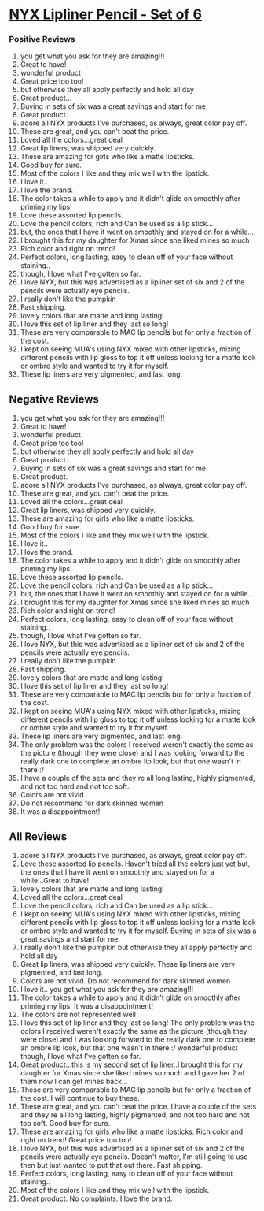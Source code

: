 # [NYX Lipliner Pencil - Set of 6](https://products.checkmycream.com/products/NYX-Lipliner-Pencil-Set-of-6.html)

### Positive Reviews

<ol>
      <li>you get what you ask for they are amazing!!!</li>
      <li>Great to have!</li>
      <li>wonderful product</li>
      <li>Great price too too!</li>
      <li>but otherwise they all apply perfectly and hold all day</li>
      <li>Great product...</li>
      <li>Buying in sets of six was a great savings and start for me.</li>
      <li>Great product.</li>
      <li>adore all NYX products I&#x27;ve purchased, as always, great color pay off.</li>
      <li>These are great, and you can&#x27;t beat the price.</li>
      <li>Loved all the colors...great deal</li>
      <li>Great lip liners, was shipped very quickly.</li>
      <li>These are amazing for girls who like a matte lipsticks.</li>
      <li>Good buy for sure.</li>
      <li>Most of the colors I like and they mix well with the lipstick.</li>
      <li>I love it..</li>
      <li>I love the brand.</li>
      <li>The color takes a while to apply and it didn&#x27;t glide on smoothly after priming my lips!</li>
      <li>Love these assorted lip pencils.</li>
      <li>Love the pencil colors, rich and Can be used as a lip stick....</li>
      <li>but, the ones that I have it went on smoothly and stayed on for a while...</li>
      <li>I brought this for my daughter for Xmas since she liked mines so much</li>
      <li>Rich color and right on trend!</li>
      <li>Perfect colors, long lasting, easy to clean off of your face without staining..</li>
      <li>though, I love what I&#x27;ve gotten so far.</li>
      <li>I love NYX, but this was advertised as a lipliner set of six and 2 of the pencils were actually eye pencils.</li>
      <li>I really don&#x27;t like the pumpkin</li>
      <li>Fast shipping.</li>
      <li>lovely colors that are matte and long lasting!</li>
      <li>I love this set of lip liner and they last so long!</li>
      <li>These are very comparable to MAC lip pencils but for only a fraction of the cost.  </li>
      <li>I kept on seeing MUA&#x27;s using NYX mixed with other lipsticks, mixing different pencils with lip gloss to top it off unless looking for a matte look or ombre style and wanted to try it for myself.  </li>
      <li>These lip liners are very pigmented, and last long.</li>
</ol>


<h2>Negative Reviews</h2>
<ol>
<li> you get what you ask for they are amazing!!!</li>
<li> Great to have!</li>
<li> wonderful product</li>
<li> Great price too too!</li>
<li> but otherwise they all apply perfectly and hold all day</li>
<li> Great product...</li>
<li> Buying in sets of six was a great savings and start for me.</li>
<li> Great product.</li>
<li> adore all NYX products I&#x27;ve purchased, as always, great color pay off.</li>
<li> These are great, and you can&#x27;t beat the price.</li>
<li> Loved all the colors...great deal</li>
<li> Great lip liners, was shipped very quickly.</li>
<li> These are amazing for girls who like a matte lipsticks.</li>
<li> Good buy for sure.</li>
<li> Most of the colors I like and they mix well with the lipstick.</li>
<li> I love it..</li>
<li> I love the brand.</li>
<li> The color takes a while to apply and it didn&#x27;t glide on smoothly after priming my lips!</li>
<li> Love these assorted lip pencils.</li>
<li> Love the pencil colors, rich and Can be used as a lip stick....</li>
<li> but, the ones that I have it went on smoothly and stayed on for a while...</li>
<li> I brought this for my daughter for Xmas since she liked mines so much</li>
<li> Rich color and right on trend!</li>
<li> Perfect colors, long lasting, easy to clean off of your face without staining..</li>
<li> though, I love what I&#x27;ve gotten so far.</li>
<li> I love NYX, but this was advertised as a lipliner set of six and 2 of the pencils were actually eye pencils.</li>
<li> I really don&#x27;t like the pumpkin</li>
<li> Fast shipping.</li>
<li> lovely colors that are matte and long lasting!</li>
<li> I love this set of lip liner and they last so long!</li>
<li> These are very comparable to MAC lip pencils but for only a fraction of the cost.  </li>
<li> I kept on seeing MUA&#x27;s using NYX mixed with other lipsticks, mixing different pencils with lip gloss to top it off unless looking for a matte look or ombre style and wanted to try it for myself.  </li>
<li> These lip liners are very pigmented, and last long.</li>
<li> The only problem was the colors I received weren&#x27;t exactly the same as the picture (though they were close) and I was looking forward to the really dark one to complete an ombre lip look, but that one wasn&#x27;t in there :/</li>
<li> I have a couple of the sets and they&#x27;re all long lasting, highly pigmented, and not too hard and not too soft.</li>
<li> Colors are not vivid.</li>
<li> Do not recommend for dark skinned women</li>
<li> It was a disappointment!</li>
</ol>

<h2>All Reviews</h2>

<ol>
    <li> adore all NYX products I&#x27;ve purchased, as always, great color pay off.</li>
    <li> Love these assorted lip pencils. Haven&#x27;t tried all the colors just yet but, the ones that I have it went on smoothly and stayed on for a while...Great to have!</li>
    <li> lovely colors that are matte and long lasting!</li>
    <li> Loved all the colors...great deal</li>
    <li> Love the pencil colors, rich and Can be used as a lip stick....</li>
    <li> I kept on seeing MUA&#x27;s using NYX mixed with other lipsticks, mixing different pencils with lip gloss to top it off unless looking for a matte look or ombre style and wanted to try it for myself.  Buying in sets of six was a great savings and start for me.</li>
    <li> I really don&#x27;t like the pumpkin but otherwise they all apply perfectly and hold all day</li>
    <li> Great lip liners, was shipped very quickly. These lip liners are very pigmented, and last long.</li>
    <li> Colors are not vivid. Do not recommend for dark skinned women</li>
    <li> I love it.. you get what you ask for they are amazing!!!</li>
    <li> The color takes a while to apply and it didn&#x27;t glide on smoothly after priming my lips! It was a disappointment!</li>
    <li> The colors are not represented well</li>
    <li> I love this set of lip liner and they last so long! The only problem was the colors I received weren&#x27;t exactly the same as the picture (though they were close) and I was looking forward to the really dark one to complete an ombre lip look, but that one wasn&#x27;t in there :/ wonderful product though, I love what I&#x27;ve gotten so far.</li>
    <li> Great product...this is my second set of lip liner..I brought this for my daughter for Xmas since she liked mines so much and I gave her 2 of them now I can get mines back...</li>
    <li> These are very comparable to MAC lip pencils but for only a fraction of the cost.  I will continue to buy these.</li>
    <li> These are great, and you can&#x27;t beat the price. I have a couple of the sets and they&#x27;re all long lasting, highly pigmented, and not too hard and not too soft. Good buy for sure.</li>
    <li> These are amazing for girls who like a matte lipsticks. Rich color and right on trend! Great price too too!</li>
    <li> I love NYX, but this was advertised as a lipliner set of six and 2 of the pencils were actually eye pencils. Doesn&#x27;t matter, I&#x27;m still going to use then but just wanted to put that out there. Fast shipping.</li>
    <li> Perfect colors, long lasting, easy to clean off of your face without staining..</li>
    <li> Most of the colors I like and they mix well with the lipstick.</li>
    <li> Great product. No complaints. I love the brand.</li>
</ol>




